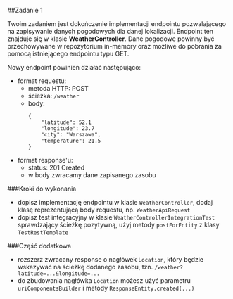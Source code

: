 ##Zadanie 1

Twoim zadaniem jest dokończenie implementacji endpointu pozwalającego na zapisywanie danych pogodowych dla danej lokalizacji.
Endpoint ten znajduje się w klasie __WeatherController__.
Dane pogodowe powinny być przechowywane w repozytorium in-memory oraz możliwe do pobrania za pomocą istniejącego endpointu typu GET.

Nowy endpoint powinien działać następująco:
* format requestu:
  * metoda HTTP: POST
  * ścieżka: ```/weather```
  * body:
    ```
    {
        "latitude": 52.1
        "longitude": 23.7
        "city": "Warszawa",
        "temperature": 21.5
    }
    ```
* format response'u:
  * status: 201 Created
  * w body zwracamy dane zapisanego zasobu

###Kroki do wykonania
* dopisz implementację endpointu w klasie ```WeatherController```, dodaj klasę reprezentującą body requestu, np. ```WeatherApiRequest```
* dopisz test integracyjny w klasie ```WeatherControllerIntegrationTest``` sprawdzający ścieżkę pozytywną, użyj metody ```postForEntity``` z klasy ```TestRestTemplate```

###Część dodatkowa
* rozszerz zwracany response o nagłówek ```Location```, który będzie wskazywać na ścieżkę dodanego zasobu, tzn. ```/weather?latitude=...&longitude=...```
* do zbudowania nagłówka ```Location``` możesz użyć parametru ```uriComponentsBuilder``` i metody ```ResponseEntity.created(...)```